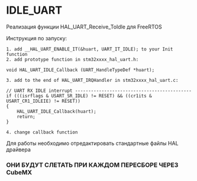 # IDLE_UART
Реализация функции HAL_UART_Receive_ToIdle для FreeRTOS

Инструкция по запуску:

	1. add __HAL_UART_ENABLE_IT(&huart, UART_IT_IDLE); to your Init function
	2. add prototype function in stm32xxxx_hal_uart.h:

	void HAL_UART_IDLE_Callback (UART_HandleTypeDef *huart);

	3. add to the end of HAL_UART_IRQHandler in stm32xxxx_hal_uart.c:

	// UART RX IDLE interrupt --------------------------------------------
  	if (((isrflags & USART_SR_IDLE) != RESET) && ((cr1its & USART_CR1_IDLEIE) != RESET))
  	{
    	HAL_UART_IDLE_Callback(huart);
    	return;
  	}

  	4. change callback function
	
    
Для работы необходимо отредактировать стандартные файлы HAL драйвера
### ОНИ БУДУТ СЛЕТАТЬ ПРИ КАЖДОМ ПЕРЕСБОРЕ ЧЕРЕЗ CubeMX


